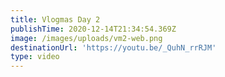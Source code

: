 ```yaml
---
title: Vlogmas Day 2
publishTime: 2020-12-14T21:34:54.369Z
image: /images/uploads/vm2-web.png
destinationUrl: 'https://youtu.be/_QuhN_rrRJM'
type: video
---
```


